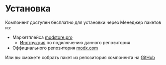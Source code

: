 # Установка

Компонент доступен бесплатно для установки через Менеджер пакетов из:

- Маркетплейса [modstore.pro](https://modstore.pro/packages/utilities/fetchit)
  - [Инструкция](https://modstore.pro/faq) по подключению данного репозитория
- Оффициального репозитория [modx.com](https://modx.com/extras/package/fetchit)

Или вы сможете собрать пакет из репозитория компонента на [GitHub](https://github.com/GulomovCreative/FetchIt)
